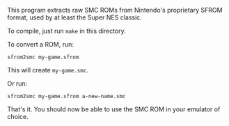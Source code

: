 This program extracts raw SMC ROMs from Nintendo's proprietary SFROM format, used
by at least the Super NES classic.

To compile, just run `make` in this directory.

To convert a ROM, run:

    sfrom2smc my-game.sfrom

This will create `my-game.smc`.

Or run:

    sfrom2smc my-game.sfrom a-new-name.smc

That's it. You should now be able to use the SMC ROM in your emulator of choice.
